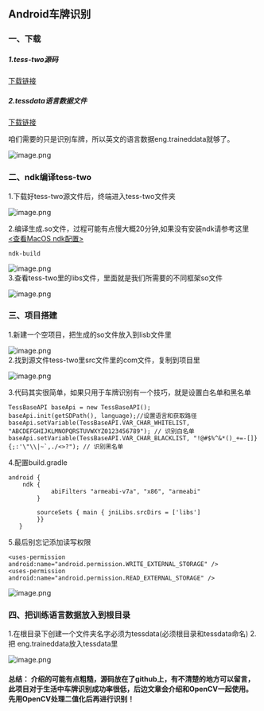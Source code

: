 <h2>Android车牌识别 </h2>
<h3> 一、下载</h3>
<h5> 1.tess-two源码  </h5>  

[下载链接](https://github.com/gaojulong/tess-two)   

<h5>2.tessdata语言数据文件  </h5>  

 [下载链接](https://github.com/tesseract-ocr/tessdata)     

咱们需要的只是识别车牌，所以英文的语言数据eng.traineddata就够了。  

![image.png](https://upload-images.jianshu.io/upload_images/6540285-17f88187f0962173.png?imageMogr2/auto-orient/strip%7CimageView2/2/w/1240)  

<h3> 二、ndk编译tess-two</h3>
 1.下载好tess-two源文件后，终端进入tess-two文件夹  
 
![image.png](https://upload-images.jianshu.io/upload_images/6540285-22497920dd29be16.png?imageMogr2/auto-orient/strip%7CimageView2/2/w/1240)  

  2.编译生成.so文件，过程可能有点慢大概20分钟,如果没有安装ndk请参考这里   
  [<查看MacOS ndk配置>](https://www.jianshu.com/p/fecbf2204046)
  
  	ndk-build    
  	
![image.png](https://upload-images.jianshu.io/upload_images/6540285-aacf5484d8686ddc.png?imageMogr2/auto-orient/strip%7CimageView2/2/w/1240)  
3.查看tess-two里的libs文件，里面就是我们所需要的不同框架so文件

![image.png](https://upload-images.jianshu.io/upload_images/6540285-590eedab9af4acf9.png?imageMogr2/auto-orient/strip%7CimageView2/2/w/1240)

<h3> 三、项目搭建 </h3>
 1.新建一个空项目，把生成的so文件放入到lisb文件里
 
 ![image.png](https://upload-images.jianshu.io/upload_images/6540285-1e3ee0cdf8bb4d73.png?imageMogr2/auto-orient/strip%7CimageView2/2/w/1240)  
 2.找到源文件tess-two里src文件里的com文件，复制到项目里
  
 ![image.png](https://upload-images.jianshu.io/upload_images/6540285-0a445cf52c1becd3.png?imageMogr2/auto-orient/strip%7CimageView2/2/w/1240)
   
 3.代码其实很简单，如果只用于车牌识别有一个技巧，就是设置白名单和黑名单   

	TessBaseAPI baseApi = new TessBaseAPI();  
 	baseApi.init(getSDPath(), language);//设置语言和获取路径
 	baseApi.setVariable(TessBaseAPI.VAR_CHAR_WHITELIST, "ABCDEFGHIJKLMNOPQRSTUVWXYZ0123456789"); // 识别白名单
    baseApi.setVariable(TessBaseAPI.VAR_CHAR_BLACKLIST, "!@#$%^&*()_+=-[]}{;:'\"\\|~`,./<>?"); // 识别黑名单
4.配置build.gradle
	
	android {
		ndk {
	            abiFilters "armeabi-v7a", "x86", "armeabi"
	        }
	
	        sourceSets { main { jniLibs.srcDirs = ['libs']
	        }}
	   }
	   
5.最后别忘记添加读写权限
 
 	<uses-permission android:name="android.permission.WRITE_EXTERNAL_STORAGE" />
    <uses-permission android:name="android.permission.READ_EXTERNAL_STORAGE" />
	   

![image.png](https://upload-images.jianshu.io/upload_images/6540285-3d6ea971eec1c50c.png?imageMogr2/auto-orient/strip%7CimageView2/2/w/1240)
 
 
 <h3> 四、把训练语言数据放入到根目录</h3>
 1.在根目录下创建一个文件夹名字必须为tessdata(必须根目录和tessdata命名)      
 2.把 eng.traineddata放入tessdata里  
 
 ![image.png](https://upload-images.jianshu.io/upload_images/6540285-f7be91590966b9b2.png?imageMogr2/auto-orient/strip%7CimageView2/2/w/1240)
 
 <h4>    
 总结： 
 介绍的可能有点粗糙，源码放在了github上，有不清楚的地方可以留言，此项目对于生活中车牌识别成功率很低，后边文章会介绍和OpenCV一起使用。先用OpenCV处理二值化后再进行识别！
 
 </h4>

 


